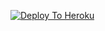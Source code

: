 [![Deploy To Heroku](https://www.herokucdn.com/deploy/button.svg)](https://heroku.com/deploy?template=https://github.com/75atulkumar/tsss)
